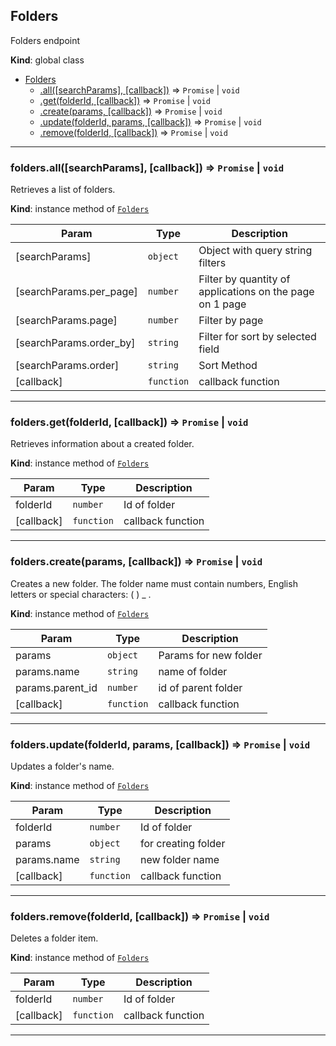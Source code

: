 <a name="Folders"></a>

## Folders
Folders endpoint

**Kind**: global class  

* [Folders](#Folders)
    * [.all([searchParams], [callback])](#Folders+all) ⇒ <code>Promise</code> \| <code>void</code>
    * [.get(folderId, [callback])](#Folders+get) ⇒ <code>Promise</code> \| <code>void</code>
    * [.create(params, [callback])](#Folders+create) ⇒ <code>Promise</code> \| <code>void</code>
    * [.update(folderId, params, [callback])](#Folders+update) ⇒ <code>Promise</code> \| <code>void</code>
    * [.remove(folderId, [callback])](#Folders+remove) ⇒ <code>Promise</code> \| <code>void</code>


* * *

<a name="Folders+all"></a>

### folders.all([searchParams], [callback]) ⇒ <code>Promise</code> \| <code>void</code>
Retrieves a list of folders.

**Kind**: instance method of [<code>Folders</code>](#Folders)  

| Param | Type | Description |
| --- | --- | --- |
| [searchParams] | <code>object</code> | Object with query string filters |
| [searchParams.per_page] | <code>number</code> | Filter by quantity of applications on the page on 1 page |
| [searchParams.page] | <code>number</code> | Filter by page |
| [searchParams.order_by] | <code>string</code> | Filter for sort by selected field |
| [searchParams.order] | <code>string</code> | Sort Method |
| [callback] | <code>function</code> | callback function |


* * *

<a name="Folders+get"></a>

### folders.get(folderId, [callback]) ⇒ <code>Promise</code> \| <code>void</code>
Retrieves information about a created folder.

**Kind**: instance method of [<code>Folders</code>](#Folders)  

| Param | Type | Description |
| --- | --- | --- |
| folderId | <code>number</code> | Id of folder |
| [callback] | <code>function</code> | callback function |


* * *

<a name="Folders+create"></a>

### folders.create(params, [callback]) ⇒ <code>Promise</code> \| <code>void</code>
Creates a new folder. The folder name must contain numbers, English letters or special characters: ( ) _ .

**Kind**: instance method of [<code>Folders</code>](#Folders)  

| Param | Type | Description |
| --- | --- | --- |
| params | <code>object</code> | Params for new folder |
| params.name | <code>string</code> | name of folder |
| params.parent_id | <code>number</code> | id of parent folder |
| [callback] | <code>function</code> | callback function |


* * *

<a name="Folders+update"></a>

### folders.update(folderId, params, [callback]) ⇒ <code>Promise</code> \| <code>void</code>
Updates a folder's name.

**Kind**: instance method of [<code>Folders</code>](#Folders)  

| Param | Type | Description |
| --- | --- | --- |
| folderId | <code>number</code> | Id of folder |
| params | <code>object</code> | for creating folder |
| params.name | <code>string</code> | new folder name |
| [callback] | <code>function</code> | callback function |


* * *

<a name="Folders+remove"></a>

### folders.remove(folderId, [callback]) ⇒ <code>Promise</code> \| <code>void</code>
Deletes a folder item.

**Kind**: instance method of [<code>Folders</code>](#Folders)  

| Param | Type | Description |
| --- | --- | --- |
| folderId | <code>number</code> | Id of folder |
| [callback] | <code>function</code> | callback function |


* * *


